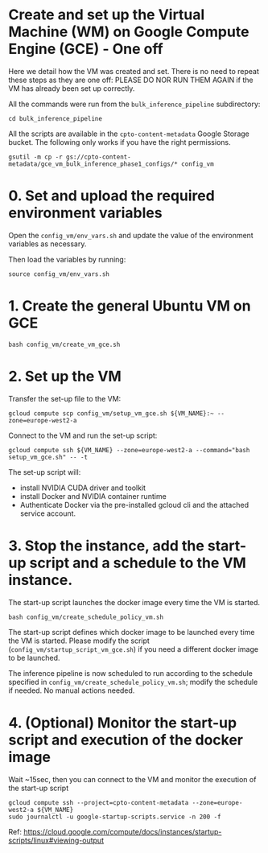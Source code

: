 # Create and set up the Virtual Machine (WM) on Google Compute Engine (GCE) - One off

Here we detail how the VM was created and set. There is no need to repeat these steps as they are one off: PLEASE DO NOR RUN THEM AGAIN if the VM has already been set up correctly.

All the commands were run from the `bulk_inference_pipeline` subdirectory:

```shell
cd bulk_inference_pipeline
```

All the scripts are available in the `cpto-content-metadata` Google Storage bucket.
The following only works if you have the right permissions.

```shell
gsutil -m cp -r gs://cpto-content-metadata/gce_vm_bulk_inference_phase1_configs/* config_vm
```

# 0. Set and upload the required environment variables

Open the `config_vm/env_vars.sh` and update the value of the environment variables as necessary.

Then load the variables by running:
```shell
source config_vm/env_vars.sh
```

# 1. Create the general Ubuntu VM on GCE

```shell
bash config_vm/create_vm_gce.sh
```

# 2. Set up the VM

Transfer the set-up file to the VM:

```shell
gcloud compute scp config_vm/setup_vm_gce.sh ${VM_NAME}:~ --zone=europe-west2-a
```

Connect to the VM and run the set-up script:

```shell
gcloud compute ssh ${VM_NAME} --zone=europe-west2-a --command="bash setup_vm_gce.sh" -- -t
```

The set-up script will:
- install NVIDIA CUDA driver and toolkit
- install Docker and NVIDIA container runtime
- Authenticate Docker via the pre-installed gcloud cli and the attached service account.


# 3. Stop the instance, add the start-up script and a schedule to the VM instance.

The start-up script launches the docker image every time the VM is started.

```shell
bash config_vm/create_schedule_policy_vm.sh
```

The start-up script defines which docker image to be launched every time the VM is started.
Please modify the script (`config_vm/startup_script_vm_gce.sh`) if you need a different docker image to be launched.

The inference pipeline is now scheduled to run according to the schedule specified in `config_vm/create_schedule_policy_vm.sh`; modify the schedule if needed. No manual actions needed.


# 4. (Optional) Monitor the start-up script and execution of the docker image

Wait ~15sec, then you can connect to the VM and monitor the execution of the start-up script
```shell
gcloud compute ssh --project=cpto-content-metadata --zone=europe-west2-a ${VM_NAME}
sudo journalctl -u google-startup-scripts.service -n 200 -f
```

Ref: https://cloud.google.com/compute/docs/instances/startup-scripts/linux#viewing-output
